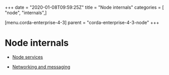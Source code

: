 +++
date = "2020-01-08T09:59:25Z"
title = "Node internals"
categories = [ "node", "internals",]

[menu.corda-enterprise-4-3]
parent = "corda-enterprise-4-3-node"
+++


# Node internals


* [Node services](node-services.md)

* [Networking and messaging](messaging.md)



